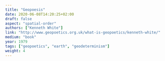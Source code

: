 ```yaml
---
title: "Geopoesis"
date: 2020-06-08T14:20:25+02:00
draft: false
aspect: "spatial-order"
authors: ["Kenneth White"]
link: "http://www.geopoetics.org.uk/what-is-geopoetics/kenneth-white/"
medium: "book"
year: 1979
tags: ["geopoetics", "earth", "geodeterminism"]
weight: 4
---
```

